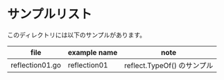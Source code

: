 # サンプルリスト

このディレクトリには以下のサンプルがあります。

|file|example name|note|
|----|------------|----|
|reflection01.go|reflection01|reflect.TypeOf() のサンプル|
